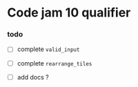 # Code jam 10 qualifier

### todo
- [ ] complete `valid_input`
- [ ] complete `rearrange_tiles`
- [ ] add docs ? 

